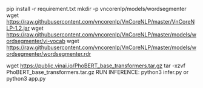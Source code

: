 pip install -r requirement.txt
mkdir -p vncorenlp/models/wordsegmenter
wget https://raw.githubusercontent.com/vncorenlp/VnCoreNLP/master/VnCoreNLP-1.2.jar
wget https://raw.githubusercontent.com/vncorenlp/VnCoreNLP/master/models/wordsegmenter/vi-vocab
wget https://raw.githubusercontent.com/vncorenlp/VnCoreNLP/master/models/wordsegmenter/wordsegmenter.rdr

wget https://public.vinai.io/PhoBERT_base_transformers.tar.gz
tar -xzvf PhoBERT_base_transformers.tar.gz
RUN INFERENCE:
python3 infer.py 
or </br>
python3 app.py
